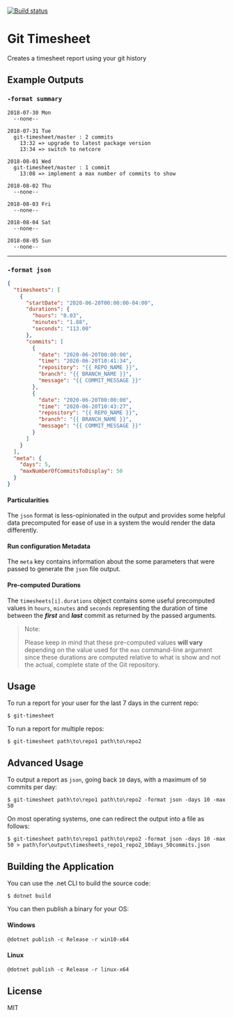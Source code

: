 [![Build status](https://ci.appveyor.com/api/projects/status/8mmlr37e0khup7wc/branch/master?svg=true)](https://ci.appveyor.com/project/richorama/gittimesheet/branch/master)

# Git Timesheet

Creates a timesheet report using your git history

## Example Outputs

### `-format summary`

```shell
2018-07-30 Mon
  --none--

2018-07-31 Tue
  git-timesheet/master : 2 commits
    13:32 => upgrade to latest package version
    13:34 => switch to netcore

2018-08-01 Wed
  git-timesheet/master : 1 commit
    13:08 => implement a max number of commits to show

2018-08-02 Thu
  --none--

2018-08-03 Fri
  --none--

2018-08-04 Sat
  --none--

2018-08-05 Sun
  --none--
```

---

### `-format json`

```json
{
  "timesheets": [
    {
      "startDate": "2020-06-20T00:00:00-04:00",
      "durations": {
        "hours": "0.03",
        "minutes": "1.88",
        "seconds": "113.00"
      },
      "commits": [
        {
          "date": "2020-06-20T00:00:00",
          "time": "2020-06-20T10:41:34",
          "repository": "{{ REPO_NAME }}",
          "branch": "{{ BRANCH_NAME }}",
          "message": "{{ COMMIT_MESSAGE }}"
        },
        {
          "date": "2020-06-20T00:00:00",
          "time": "2020-06-20T10:43:27",
          "repository": "{{ REPO_NAME }}",
          "branch": "{{ BRANCH_NAME }}",
          "message": "{{ COMMIT_MESSAGE }}"
        }
      ]
    }
  ],
  "meta": {
    "days": 5,
    "maxNumberOfCommitsToDisplay": 50
  }
}
```

#### Particularities
The `json` format is less-opinionated in the output and provides some helpful data precomputed for ease of use in a system the would render the data differently.

#### Run configuration Metadata
The `meta` key contains information about the some parameters that were passed to generate the `json` file output.

#### Pre-computed Durations
The `timesheets[i].durations` object contains some useful precomputed values in `hours`, `minutes` and `seconds` representing the duration of time between the ***first*** and ***last*** commit as returned by the passed arguments.

> Note:
>
> Please keep in mind that these pre-computed values **will vary** depending on the value used for the `max` command-line argument since these durations are computed relative to what is show and not the actual, complete state of the Git repository.

## Usage

To run a report for your user for the last 7 days in the current repo:

```shell
$ git-timesheet
```

To run a report for multiple repos:

```shell
$ git-timesheet path\to\repo1 path\to\repo2
```

## Advanced Usage

To output a report as `json`, going back `10` days, with a maximum of `50` commits per day:

```shell
$ git-timesheet path\to\repo1 path\to\repo2 -format json -days 10 -max 50
```

On most operating systems, one can redirect the output into a file as follows:

```shell
$ git-timesheet path\to\repo1 path\to\repo2 -format json -days 10 -max 50 > path\for\output\timesheets_repo1_repo2_10days_50commits.json
```

## Building the Application

You can use the .net CLI to build the source code:

```shell
$ dotnet build
```

You can then publish a binary for your OS:

#### Windows

```shell
@dotnet publish -c Release -r win10-x64 
```

#### Linux

```shell
@dotnet publish -c Release -r linux-x64 
```

## License

MIT
